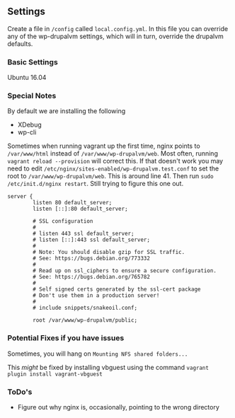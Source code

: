
## Settings
Create a file in `/config` called `local.config.yml`. In this file you can
override any of the wp-drupalvm settings, which will in turn, override the
drupalvm defaults.

### Basic Settings
Ubuntu 16.04


### Special Notes
By default we are installing the following
* XDebug
* wp-cli


Sometimes when running vagrant up the first time, nginx points to 
`/var/www/html` instead of `/var/www/wp-drupalvm/web`. Most often, 
running `vagrant reload --provision` will correct this.
If that doesn't work you may need to edit 
`/etc/nginx/sites-enabled/wp-drupalvm.test.conf` to set the root to 
`/var/www/wp-drupalvm/web`. This is around line 41. 
Then run `sudo /etc/init.d/nginx restart`. Still trying to figure this one out.

```
server {
        listen 80 default_server;
        listen [::]:80 default_server;

        # SSL configuration
        #
        # listen 443 ssl default_server;
        # listen [::]:443 ssl default_server;
        #
        # Note: You should disable gzip for SSL traffic.
        # See: https://bugs.debian.org/773332
        #
        # Read up on ssl_ciphers to ensure a secure configuration.
        # See: https://bugs.debian.org/765782
        #
        # Self signed certs generated by the ssl-cert package
        # Don't use them in a production server!
        #
        # include snippets/snakeoil.conf;

        root /var/www/wp-drupalvm/public;

```

### Potential Fixes if you have issues
Sometimes, you will hang on `Mounting NFS shared folders...`

This _might_ be fixed by installing vbguest using the command `vagrant plugin install vagrant-vbguest`


### ToDo's
* Figure out why nginx is, occasionally, pointing to the wrong directory